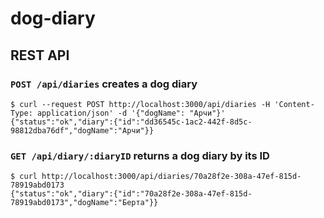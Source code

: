 # dog-diary

## REST API

### `POST /api/diaries` creates a dog diary

```
$ curl --request POST http://localhost:3000/api/diaries -H 'Content-Type: application/json' -d '{"dogName": "Арчи"}'
{"status":"ok","diary":{"id":"dd36545c-1ac2-442f-8d5c-98812dba76df","dogName":"Арчи"}}
```

### `GET /api/diary/:diaryID` returns a dog diary by its ID

```
$ curl http://localhost:3000/api/diaries/70a28f2e-308a-47ef-815d-78919abd0173
{"status":"ok","diary":{"id":"70a28f2e-308a-47ef-815d-78919abd0173","dogName":"Берта"}}
```
